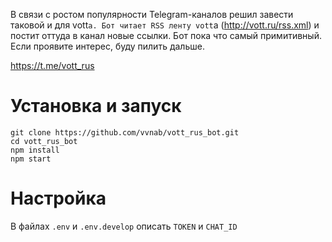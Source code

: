 В связи с ростом популярности Telegram-каналов решил завести таковой и для vott`а.
Бот читает RSS ленту vott`а (http://vott.ru/rss.xml) и постит оттуда в канал новые ссылки.
Бот пока что самый примитивный. Если проявите интерес, буду пилить дальше.

https://t.me/vott_rus

# Установка и запуск
    git clone https://github.com/vvnab/vott_rus_bot.git
    cd vott_rus_bot
    npm install
    npm start

# Настройка
В файлах `.env` и `.env.develop` описать `TOKEN` и `CHAT_ID`
